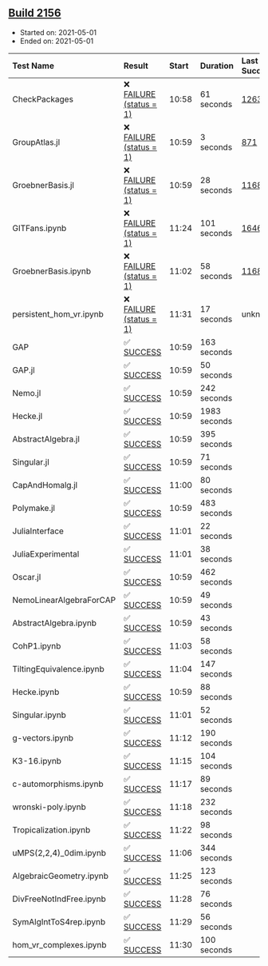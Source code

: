 ## [Build 2156](https://oscarci.mathematik.uni-kl.de/job/oscar-stable/2156/)

* Started on: 2021-05-01
* Ended on: 2021-05-01

| Test Name    | Result | Start | Duration | Last Success | First Failure |
|:-------------|:-------|:------|:---------|:-------------|:--------------|
| CheckPackages | ❌ [FAILURE (status = 1)](https://oscarci.mathematik.uni-kl.de/job/oscar-stable/2156/artifact/logs/build-2156/CheckPackages.log) | 10:58 | 61 seconds | [1263](https://oscarci.mathematik.uni-kl.de/job/oscar-stable/1263/) | [1264](https://oscarci.mathematik.uni-kl.de/job/oscar-stable/1264/) |
| GroupAtlas.jl | ❌ [FAILURE (status = 1)](https://oscarci.mathematik.uni-kl.de/job/oscar-stable/2156/artifact/logs/build-2156/GroupAtlas.jl.log) | 10:59 | 3 seconds | [871](https://oscarci.mathematik.uni-kl.de/job/oscar-stable/871/) | [872](https://oscarci.mathematik.uni-kl.de/job/oscar-stable/872/) |
| GroebnerBasis.jl | ❌ [FAILURE (status = 1)](https://oscarci.mathematik.uni-kl.de/job/oscar-stable/2156/artifact/logs/build-2156/GroebnerBasis.jl.log) | 10:59 | 28 seconds | [1168](https://oscarci.mathematik.uni-kl.de/job/oscar-stable/1168/) | [1169](https://oscarci.mathematik.uni-kl.de/job/oscar-stable/1169/) |
| GITFans.ipynb | ❌ [FAILURE (status = 1)](https://oscarci.mathematik.uni-kl.de/job/oscar-stable/2156/artifact/logs/build-2156/GITFans.ipynb.log) | 11:24 | 101 seconds | [1646](https://oscarci.mathematik.uni-kl.de/job/oscar-stable/1646/) | [1647](https://oscarci.mathematik.uni-kl.de/job/oscar-stable/1647/) |
| GroebnerBasis.ipynb | ❌ [FAILURE (status = 1)](https://oscarci.mathematik.uni-kl.de/job/oscar-stable/2156/artifact/logs/build-2156/GroebnerBasis.ipynb.log) | 11:02 | 58 seconds | [1168](https://oscarci.mathematik.uni-kl.de/job/oscar-stable/1168/) | [1169](https://oscarci.mathematik.uni-kl.de/job/oscar-stable/1169/) |
| persistent_hom_vr.ipynb | ❌ [FAILURE (status = 1)](https://oscarci.mathematik.uni-kl.de/job/oscar-stable/2156/artifact/logs/build-2156/persistent_hom_vr.ipynb.log) | 11:31 | 17 seconds | unknown | unknown |
| GAP | ✅ [SUCCESS](https://oscarci.mathematik.uni-kl.de/job/oscar-stable/2156/artifact/logs/build-2156/GAP.log) | 10:59 | 163 seconds |  |  |
| GAP.jl | ✅ [SUCCESS](https://oscarci.mathematik.uni-kl.de/job/oscar-stable/2156/artifact/logs/build-2156/GAP.jl.log) | 10:59 | 50 seconds |  |  |
| Nemo.jl | ✅ [SUCCESS](https://oscarci.mathematik.uni-kl.de/job/oscar-stable/2156/artifact/logs/build-2156/Nemo.jl.log) | 10:59 | 242 seconds |  |  |
| Hecke.jl | ✅ [SUCCESS](https://oscarci.mathematik.uni-kl.de/job/oscar-stable/2156/artifact/logs/build-2156/Hecke.jl.log) | 10:59 | 1983 seconds |  |  |
| AbstractAlgebra.jl | ✅ [SUCCESS](https://oscarci.mathematik.uni-kl.de/job/oscar-stable/2156/artifact/logs/build-2156/AbstractAlgebra.jl.log) | 10:59 | 395 seconds |  |  |
| Singular.jl | ✅ [SUCCESS](https://oscarci.mathematik.uni-kl.de/job/oscar-stable/2156/artifact/logs/build-2156/Singular.jl.log) | 10:59 | 71 seconds |  |  |
| CapAndHomalg.jl | ✅ [SUCCESS](https://oscarci.mathematik.uni-kl.de/job/oscar-stable/2156/artifact/logs/build-2156/CapAndHomalg.jl.log) | 11:00 | 80 seconds |  |  |
| Polymake.jl | ✅ [SUCCESS](https://oscarci.mathematik.uni-kl.de/job/oscar-stable/2156/artifact/logs/build-2156/Polymake.jl.log) | 10:59 | 483 seconds |  |  |
| JuliaInterface | ✅ [SUCCESS](https://oscarci.mathematik.uni-kl.de/job/oscar-stable/2156/artifact/logs/build-2156/JuliaInterface.log) | 11:01 | 22 seconds |  |  |
| JuliaExperimental | ✅ [SUCCESS](https://oscarci.mathematik.uni-kl.de/job/oscar-stable/2156/artifact/logs/build-2156/JuliaExperimental.log) | 11:01 | 38 seconds |  |  |
| Oscar.jl | ✅ [SUCCESS](https://oscarci.mathematik.uni-kl.de/job/oscar-stable/2156/artifact/logs/build-2156/Oscar.jl.log) | 10:59 | 462 seconds |  |  |
| NemoLinearAlgebraForCAP | ✅ [SUCCESS](https://oscarci.mathematik.uni-kl.de/job/oscar-stable/2156/artifact/logs/build-2156/NemoLinearAlgebraForCAP.log) | 10:59 | 49 seconds |  |  |
| AbstractAlgebra.ipynb | ✅ [SUCCESS](https://oscarci.mathematik.uni-kl.de/job/oscar-stable/2156/artifact/logs/build-2156/AbstractAlgebra.ipynb.log) | 10:59 | 43 seconds |  |  |
| CohP1.ipynb | ✅ [SUCCESS](https://oscarci.mathematik.uni-kl.de/job/oscar-stable/2156/artifact/logs/build-2156/CohP1.ipynb.log) | 11:03 | 58 seconds |  |  |
| TiltingEquivalence.ipynb | ✅ [SUCCESS](https://oscarci.mathematik.uni-kl.de/job/oscar-stable/2156/artifact/logs/build-2156/TiltingEquivalence.ipynb.log) | 11:04 | 147 seconds |  |  |
| Hecke.ipynb | ✅ [SUCCESS](https://oscarci.mathematik.uni-kl.de/job/oscar-stable/2156/artifact/logs/build-2156/Hecke.ipynb.log) | 10:59 | 88 seconds |  |  |
| Singular.ipynb | ✅ [SUCCESS](https://oscarci.mathematik.uni-kl.de/job/oscar-stable/2156/artifact/logs/build-2156/Singular.ipynb.log) | 11:01 | 52 seconds |  |  |
| g-vectors.ipynb | ✅ [SUCCESS](https://oscarci.mathematik.uni-kl.de/job/oscar-stable/2156/artifact/logs/build-2156/g-vectors.ipynb.log) | 11:12 | 190 seconds |  |  |
| K3-16.ipynb | ✅ [SUCCESS](https://oscarci.mathematik.uni-kl.de/job/oscar-stable/2156/artifact/logs/build-2156/K3-16.ipynb.log) | 11:15 | 104 seconds |  |  |
| c-automorphisms.ipynb | ✅ [SUCCESS](https://oscarci.mathematik.uni-kl.de/job/oscar-stable/2156/artifact/logs/build-2156/c-automorphisms.ipynb.log) | 11:17 | 89 seconds |  |  |
| wronski-poly.ipynb | ✅ [SUCCESS](https://oscarci.mathematik.uni-kl.de/job/oscar-stable/2156/artifact/logs/build-2156/wronski-poly.ipynb.log) | 11:18 | 232 seconds |  |  |
| Tropicalization.ipynb | ✅ [SUCCESS](https://oscarci.mathematik.uni-kl.de/job/oscar-stable/2156/artifact/logs/build-2156/Tropicalization.ipynb.log) | 11:22 | 98 seconds |  |  |
| uMPS(2,2,4)_0dim.ipynb | ✅ [SUCCESS](https://oscarci.mathematik.uni-kl.de/job/oscar-stable/2156/artifact/logs/build-2156/uMPS-2-2-4-_0dim.ipynb.log) | 11:06 | 344 seconds |  |  |
| AlgebraicGeometry.ipynb | ✅ [SUCCESS](https://oscarci.mathematik.uni-kl.de/job/oscar-stable/2156/artifact/logs/build-2156/AlgebraicGeometry.ipynb.log) | 11:25 | 123 seconds |  |  |
| DivFreeNotIndFree.ipynb | ✅ [SUCCESS](https://oscarci.mathematik.uni-kl.de/job/oscar-stable/2156/artifact/logs/build-2156/DivFreeNotIndFree.ipynb.log) | 11:28 | 76 seconds |  |  |
| SymAlgIntToS4rep.ipynb | ✅ [SUCCESS](https://oscarci.mathematik.uni-kl.de/job/oscar-stable/2156/artifact/logs/build-2156/SymAlgIntToS4rep.ipynb.log) | 11:29 | 56 seconds |  |  |
| hom_vr_complexes.ipynb | ✅ [SUCCESS](https://oscarci.mathematik.uni-kl.de/job/oscar-stable/2156/artifact/logs/build-2156/hom_vr_complexes.ipynb.log) | 11:30 | 100 seconds |  |  |
